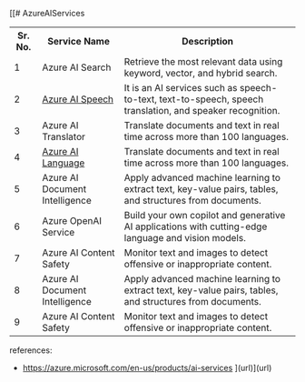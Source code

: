 [[# AzureAIServices


<table>
  <tbody>
    <tr>
      <th>Sr. No.</th>
      <th>Service Name </th>
      <th>Description </th>
    </tr>
    <tr>
      <td>1</td>
      <td>Azure AI Search</td>
      <td>Retrieve the most relevant data using keyword, vector, and hybrid search.</td>
    </tr>    
  <tr>
    <td>      2    </td>
     <td> <a title="Click me" href="https://github.com/fullstackdeveloper007/InterviewQuestions/blob/main/DotNetCore.md"> Azure AI Speech </a>   </td>
    <td> It is an AI services such as speech-to-text, text-to-speech, speech translation, and speaker recognition.</td>
  </tr>
  <tr>
    <td>    3   </td>
     <td>   Azure AI Translator   </td>
    <td>   Translate documents and text in real time across more than 100 languages. </td>
  </tr>
   <tr>
    <td>     4    </td>
     <td>   <a href="#"> Azure AI Language </a>   </td>
      <td>   Translate documents and text in real time across more than 100 languages. </td>
  </tr>
  <tr>
    <td>   5   </td>
     <td>   Azure AI Document Intelligence  </td>
    <td>Apply advanced machine learning to extract text, key-value pairs, tables, and structures from documents.</td>
  </tr>
  <tr>
    <td>   6   </td>
     <td>  Azure OpenAI Service    </td>
    <td>Build your own copilot and generative AI applications with cutting-edge language and vision models.</td>
  </tr>
   <tr>
    <td>   7  </td>
     <td>   Azure AI Content Safety </td>
     <td>Monitor text and images to detect offensive or inappropriate content.</td>
  </tr>
  <tr>
    <td>    8  </td>
     <td>  Azure AI Document Intelligence   </td>
    <td>Apply advanced machine learning to extract text, key-value pairs, tables, and structures from documents.</td>
  </tr>
    <tr>
    <td>     9  </td>
     <td>  Azure AI Content Safety</td>
      <td>Monitor text and images to detect offensive or inappropriate content.</td>
  </td>
  
  </tbody>
</table>

references: 
* https://azure.microsoft.com/en-us/products/ai-services
](url)](url)
